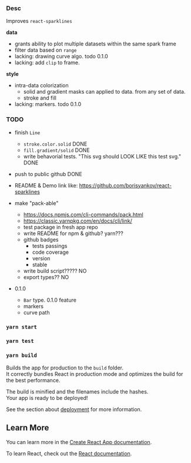 ### Desc

Improves `react-sparklines`

**data**

- grants ability to plot multiple datasets within the same spark frame
- filter data based on `range`
- lacking: drawing curve algo. todo 0.1.0
- lacking: add `clip` to frame.

**style**

- intra-data colorization
  - solid and gradient masks can applied to data. from any set of data.
  - stroke and fill
- lacking: markers. todo 0.1.0

### TODO

- finish `Line`

  - `stroke.color.solid` DONE
  - `fill.gradient/solid` DONE
  - write behavorial tests. "This svg should LOOK LIKE this test svg." DONE

- push to public github DONE

- README & Demo link like: https://github.com/borisyankov/react-sparklines

- make "pack-able"

  - https://docs.npmjs.com/cli-commands/pack.html
  - https://classic.yarnpkg.com/en/docs/cli/link/
  - test package in fresh app repo
  - write README for npm & github? yarn???
  - github badges
    - tests passings
    - code coverage
    - version
    - stable
  - write build script????? NO
  - export types?? NO

- 0.1.0
  - `Bar` type. 0.1.0 feature
  - markers
  - curve path

### `yarn start`

### `yarn test`

### `yarn build`

Builds the app for production to the `build` folder.<br />
It correctly bundles React in production mode and optimizes the build for the best performance.

The build is minified and the filenames include the hashes.<br />
Your app is ready to be deployed!

See the section about [deployment](https://facebook.github.io/create-react-app/docs/deployment) for more information.

## Learn More

You can learn more in the [Create React App documentation](https://facebook.github.io/create-react-app/docs/getting-started).

To learn React, check out the [React documentation](https://reactjs.org/).
